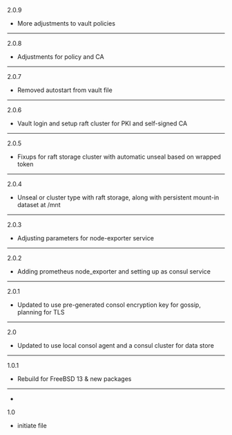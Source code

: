 2.0.9

* More adjustments to vault policies

---

2.0.8

* Adjustments for policy and CA

---

2.0.7

* Removed autostart from vault file

---

2.0.6

* Vault login and setup raft cluster for PKI and self-signed CA

---

2.0.5

* Fixups for raft storage cluster with automatic unseal based on wrapped token

---

2.0.4

* Unseal or cluster type with raft storage, along with persistent mount-in dataset at /mnt

---

2.0.3

* Adjusting parameters for node-exporter service

---

2.0.2

* Adding prometheus node_exporter and setting up as consul service

---

2.0.1

* Updated to use pre-generated consol encryption key for gossip, planning for TLS

---

2.0

* Updated to use local consol agent and a consul cluster for data store

---

1.0.1

* Rebuild for FreeBSD 13 & new packages

---
-

1.0

* initiate file
